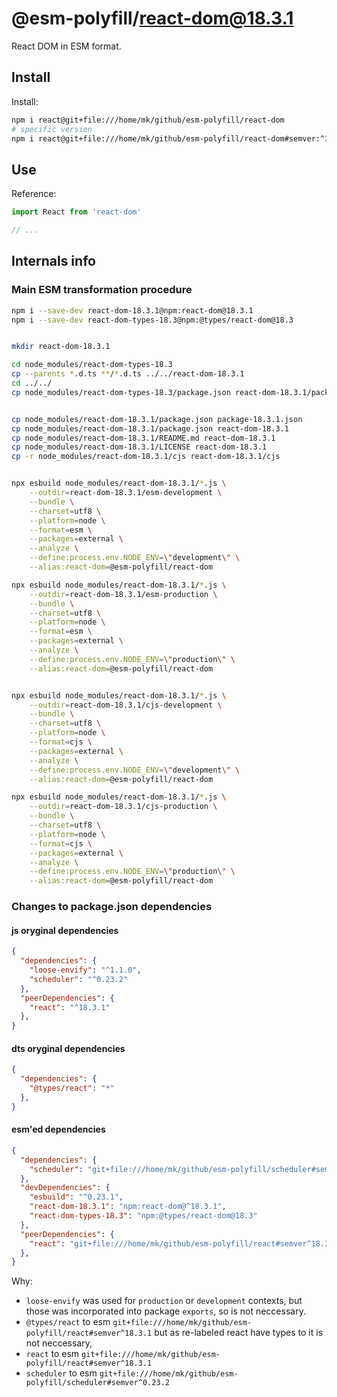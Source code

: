 # @esm-polyfill/react-dom@18.3.1

React DOM in ESM format.

## Install

Install:

```sh
npm i react@git+file:///home/mk/github/esm-polyfill/react-dom
# specific version
npm i react@git+file:///home/mk/github/esm-polyfill/react-dom#semver:^18.3.1
```

## Use 

Reference:

```ts
import React from 'react-dom'

// ...

```

## Internals info

### Main ESM transformation procedure

```sh
npm i --save-dev react-dom-18.3.1@npm:react-dom@18.3.1
npm i --save-dev react-dom-types-18.3@npm:@types/react-dom@18.3


mkdir react-dom-18.3.1

cd node_modules/react-dom-types-18.3
cp --parents *.d.ts **/*.d.ts ../../react-dom-18.3.1
cd ../../
cp node_modules/react-dom-types-18.3/package.json react-dom-18.3.1/package-types.json


cp node_modules/react-dom-18.3.1/package.json package-18.3.1.json
cp node_modules/react-dom-18.3.1/package.json react-dom-18.3.1
cp node_modules/react-dom-18.3.1/README.md react-dom-18.3.1
cp node_modules/react-dom-18.3.1/LICENSE react-dom-18.3.1
cp -r node_modules/react-dom-18.3.1/cjs react-dom-18.3.1/cjs


npx esbuild node_modules/react-dom-18.3.1/*.js \
    --outdir=react-dom-18.3.1/esm-development \
    --bundle \
    --charset=utf8 \
    --platform=node \
    --format=esm \
    --packages=external \
    --analyze \
    --define:process.env.NODE_ENV=\"development\" \
    --alias:react-dom=@esm-polyfill/react-dom

npx esbuild node_modules/react-dom-18.3.1/*.js \
    --outdir=react-dom-18.3.1/esm-production \
    --bundle \
    --charset=utf8 \
    --platform=node \
    --format=esm \
    --packages=external \
    --analyze \
    --define:process.env.NODE_ENV=\"production\" \
    --alias:react-dom=@esm-polyfill/react-dom


npx esbuild node_modules/react-dom-18.3.1/*.js \
    --outdir=react-dom-18.3.1/cjs-development \
    --bundle \
    --charset=utf8 \
    --platform=node \
    --format=cjs \
    --packages=external \
    --analyze \
    --define:process.env.NODE_ENV=\"development\" \
    --alias:react-dom=@esm-polyfill/react-dom

npx esbuild node_modules/react-dom-18.3.1/*.js \
    --outdir=react-dom-18.3.1/cjs-production \
    --bundle \
    --charset=utf8 \
    --platform=node \
    --format=cjs \
    --packages=external \
    --analyze \
    --define:process.env.NODE_ENV=\"production\" \
    --alias:react-dom=@esm-polyfill/react-dom
```




### Changes to package.json dependencies


#### js oryginal dependencies

```json
{
  "dependencies": {
    "loose-envify": "^1.1.0",
    "scheduler": "^0.23.2"
  },
  "peerDependencies": {
    "react": "^18.3.1"
  },
}
```

#### dts oryginal dependencies

```json
{
  "dependencies": {
    "@types/react": "*"
  },
}
```

#### esm'ed dependencies

```json
{
  "dependencies": {
    "scheduler": "git+file:///home/mk/github/esm-polyfill/scheduler#semver^0.23.2"
  },
  "devDependencies": {
    "esbuild": "^0.23.1",
    "react-dom-18.3.1": "npm:react-dom@^18.3.1",
    "react-dom-types-18.3": "npm:@types/react-dom@18.3"
  },
  "peerDependencies": {
    "react": "git+file:///home/mk/github/esm-polyfill/react#semver^18.3.1"
  },
}
```

Why:

* `loose-envify` was used for `production` or `development` 
  contexts, but those was incorporated into package `exports`,
  so is not neccessary.
* `@types/react` to esm `git+file:///home/mk/github/esm-polyfill/react#semver^18.3.1`
  but as re-labeled react have types to it is not neccessary,
* `react` to esm `git+file:///home/mk/github/esm-polyfill/react#semver^18.3.1`
* `scheduler` to esm `git+file:///home/mk/github/esm-polyfill/scheduler#semver^0.23.2`
